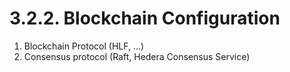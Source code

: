 # 3.2.2. Blockchain Configuration

1. Blockchain Protocol (HLF, ...)
2. Consensus protocol (Raft, Hedera Consensus Service)

